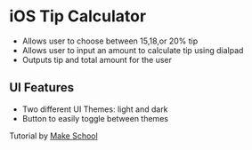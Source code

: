 # iOS Tip Calculator

- Allows user to choose between 15,18,or 20% tip 
- Allows user to input an amount to calculate tip using dialpad 
- Outputs tip and total amount for the user 

## UI Features 
- Two different UI Themes: light and dark 
- Button to easily toggle between themes 

Tutorial by [Make School](https://www.makeschool.com/online-courses/online-academy)
